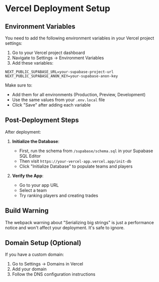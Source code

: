 # Vercel Deployment Setup

## Environment Variables

You need to add the following environment variables in your Vercel project settings:

1. Go to your Vercel project dashboard
2. Navigate to Settings → Environment Variables
3. Add these variables:

```
NEXT_PUBLIC_SUPABASE_URL=your-supabase-project-url
NEXT_PUBLIC_SUPABASE_ANON_KEY=your-supabase-anon-key
```

Make sure to:
- Add them for all environments (Production, Preview, Development)
- Use the same values from your `.env.local` file
- Click "Save" after adding each variable

## Post-Deployment Steps

After deployment:

1. **Initialize the Database**:
   - First, run the schema from `/supabase/schema.sql` in your Supabase SQL Editor
   - Then visit `https://your-vercel-app.vercel.app/init-db`
   - Click "Initialize Database" to populate teams and players

2. **Verify the App**:
   - Go to your app URL
   - Select a team
   - Try ranking players and creating trades

## Build Warning

The webpack warning about "Serializing big strings" is just a performance notice and won't affect your deployment. It's safe to ignore.

## Domain Setup (Optional)

If you have a custom domain:
1. Go to Settings → Domains in Vercel
2. Add your domain
3. Follow the DNS configuration instructions